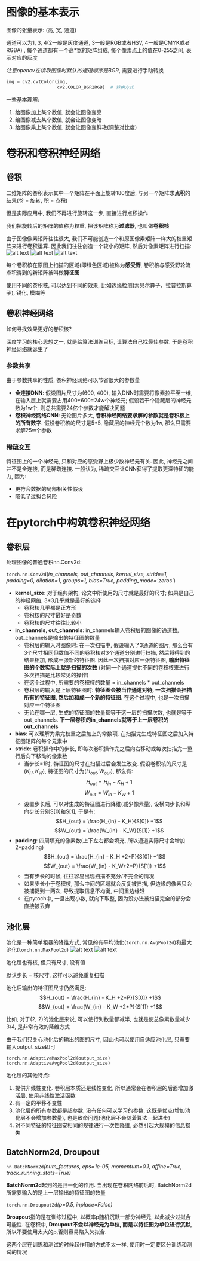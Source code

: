 # 图像的基本表示

图像的张量表示: (高, 宽, 通道)

通道可以为1, 3, 4(2一般是灰度通道, 3一般是RGB或者HSV, 4一般是CMYK或者RGBA) , 每个通道都有一个高*宽的矩阵组成, 每个像素点上的值在0-255之间, 表示对应的灰度
 
*注意opencv在读取图像时默认的通道顺序是BGR*, 需要进行手动转换
```python
img = cv2.cvtColor(img, 
                   cv2.COLOR_BGR2RGB)  # 转换方式
```
一些基本理解:
1.   给图像加上某个数值, 就会让图像变亮
2.   给图像减去某个数值, 就会让图像变暗
3.   给图像乘上某个数值, 就会让图像变鲜艳(调整对比度)

# 卷积和卷积神经网络

## 卷积
二维矩阵的卷积表示其中一个矩阵在平面上旋转180度后, 与另一个矩阵求**点积**的结果(卷 = 旋转, 积 = 点积)

但是实际应用中, 我们不再进行旋转这一步, 直接进行点积操作

我们把旋转后的矩阵的值称为权重, 把该矩阵称为**过滤器**, 也叫做**卷积核**

由于图像像素矩阵往往很大, 我们不可能创造一个和原图像素矩阵一样大的权重矩阵来进行卷积运算. 因此我们往往创造一个较小的矩阵, 然后对像素矩阵进行扫描: 
![alt text](image.png)
![alt text](image-1.png)
![alt text](image-2.png)

每个卷积核在原图上扫描的区域(即绿色区域)被称为**感受野**, 卷积核与感受野轮流点积得到的新矩阵被叫做**特征图**

使用不同的卷积核, 可以达到不同的效果, 比如边缘检测(索贝尔算子、拉普拉斯算子), 锐化, 模糊等

## 卷积神经网络
如何寻找效果更好的卷积核? 

深度学习的核心思想之一, 就是给算法训练目标, 让算法自己找最佳参数. 于是卷积神经网络就诞生了

### 参数共享
由于参数共享的性质, 卷积神经网络可以节省很大的参数量
*   **全连接DNN**: 假设图片尺寸为(600, 400), 输入DNN时需要将像素拉平至一维, 在输入层上就需要占用400*600=24w个神经元; 假设若干个隐藏层的神经元数为1w个, 则总共需要24亿个参数才能解决问题
*   **卷积神经网络CNN**: 无论图片多大, **卷积神经网络要求解的参数就是卷积核上的所有数字**. 假设卷积核的尺寸是5*5, 隐藏层的神经元个数为1w, 那么只需要求解25w个参数
  

### 稀疏交互
特征图上的一个神经元, 只和对应的感受野上极少数神经元有关. 因此, 神经元之间并不是全连接, 而是稀疏连接. 一般认为, 稀疏交互让CNN获得了提取更深特征的能力, 因为:
*   更符合数据的局部相关性假设
*   降低了过拟合风险

# 在pytorch中构筑卷积神经网络

## 卷积层
处理图像的普通卷积nn.Conv2d:

`torch.nn.Conv2d`(*in_channels, out_channels, kernel_size, stride=1, padding=0, dilation=1,
groups=1, bias=True, padding_mode='zeros'*)

*   **kernel_size**: 对于经典架构, 论文中所使用的尺寸就是最好的尺寸; 如果是自己的神经网络, 3*3几乎就是最好的选择
    *   卷积核几乎都是正方形
    *   卷积核的尺寸最好是奇数
    *   卷积核的尺寸往往比较小
*   **in_channels, out_channels**: in_channels输入卷积层的图像的通道数, out_channels是输出的特征图的数量
    *   卷积层的输入时图像时: 在一次扫描中, 假设输入了3通道的图片, 那么会有3个尺寸相同但数值不同的卷积核对3个通道分别进行扫描, 然后将得到的结果相加, 形成一张新的特征图. 因此一次扫描对应一张特征图, **输出特征图的个数实际上就是扫描的次数** (对同一个通道提供不同的卷积核来进行多次扫描是比较常见的操作)
    *   在这个过程中, 所需要的卷积核的数量 = in_channels * out_channels
    *   卷积层的输入是上层特征图时: **特征图会被当作通道对待, 一次扫描会扫描所有的特征图, 然后加和成一个新的特征图**. 在这个过程中, 也是一次扫描对应一个特征图
    *   无论在哪一层, 生成的特征图的数量都等于这一层的扫描次数, 也就是等于out_channels. **下一层卷积的in_channels就等于上一层卷积的out_channels**
*   **bias**: 可以理解为乘完权重之后加上的常数项. 在扫描完生成特征图之后加入特征图矩阵的每个元素中
*   **stride**: 卷积操作中的步长, 即每次卷积操作完之后向右移动或每次扫描完一整行后向下移动的像素数
    *   当步长=1时, 特征图的尺寸在扫描过后会发生改变. 假设卷积核的尺寸是$(K_H, K_W)$, 特征图的尺寸为$(H_{out}, W_{out})$, 那么有:
       $$H_{out} = H_{in} - K_H +1$$
       $$W_{out} = W_{in} - K_W +1$$
    *   设置步长后, 可以对生成的特征图进行降维(减少像素量), 设横向步长和纵向步长分别S[0]和S[1], 于是有:
       $$H_{out} = \frac{H_{in} - K_H}{S[0]} +1$$
       $$W_{out} = \frac{W_{in} - K_W}{S[1]} +1$$
*   **padding**: 四周填充的像素数(上下左右都会填充, 所以通道实际尺寸会增加2*padding)
     $$H_{out} = \frac{H_{in} - K_H +2*P}{S[0]} +1$$
       $$W_{out} = \frac{W_{in} - K_W+2*P}{S[1]} +1$$
    *   当有步长的时候, 往往容易出现扫描不充分/不完全的情况
    *   如果步长小于卷积核, 那么中间的区域就会反复被扫描, 但边缘的像素只会被捕捉到一两次, 导致提取信息不均衡, 中间重边缘轻
    *   在pytoch中, 一旦出现小数, 就向下取整, 因为没办法被扫描完全的部分会直接被丢弃

## 池化层

池化是一种简单粗暴的降维方式, 常见的有平均池化(`torch.nn.AvgPool2d`)和最大池化(`torch.nn.MaxPool2d`)
![alt text](image-4.png)
![alt text](image-3.png)

池化层也有核, 但只有尺寸, 没有值

默认步长 = 核尺寸, 这样可以避免重复扫描

池化后输出的特征图尺寸仍然满足:
$$H_{out} = \frac{H_{in} - K_H +2*P}{S[0]} +1$$
$$W_{out} = \frac{W_{in} - K_W +2*P}{S[1]} +1$$

比如, 对于(2, 2)的池化层来说, 可以使行列数量都减半, 也就是使总像素数量减少3/4, 是非常有效的降维方式

由于我们只关心池化后的输出的图的尺寸, 因此也可以使用自适应池化层, 只需要输入output_size即可

`torch.nn.AdaptiveMaxPool2d(output_size)`
`torch.nn.AdaptiveAvgPool2d(output_size)`

池化层的其他特点:
1.   提供非线性变化. 卷积层本质还是线性变化, 所以通常会在卷积层的后面增加激活层, 使用非线性激活函数
2.   有一定的平移不变性
3.   池化层的所有参数都是超参数, 没有任何可以学习的参数, 这既是优点(增加池化层不会增加参数量), 也是致命问题(池化层不会随着算法一起进步)
4.   对不同特征的特征图安相同的规律进行一次性降维, 必然引起大规模的信息损失

## BatchNorm2d, Droupout
`nn.BatchNorm2d`*(num_features, eps=1e-05, momentum=0.1, affine=True, track_running_stats=True)*

**BatchNorm2d**起到的是归一化的作用. 当出现在卷积网络前后时, BatchNorm2d所需要输入的是上一层输出的特征图的数量


`torch.nn.Droupout2d`*(p=0.5, inplace=False)*

**Droupout**指的是在训练过程中, 以概率p随机沉默一部分神经元, 以此减少过拟合可能性. 在卷积中, **Droupout不会以神经元为单位, 而是以特征图为单位进行沉默**, 所以不要使用太大的p,否则容易陷入欠拟合.

这两个层在训练和测试的时候起作用的方式不太一样, 使用时一定要区分训练和测试的情况